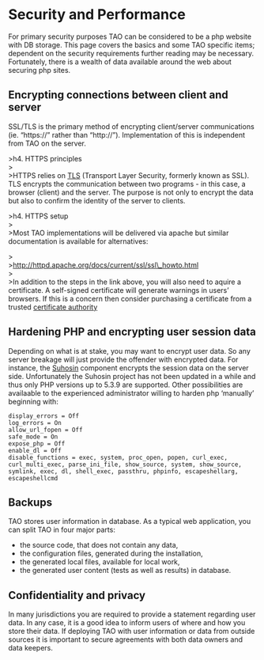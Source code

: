 <!--
parent:
    title: Administrator_Guide
author:
    - 'Thomas Garrard'
created_at: '2011-02-13 04:36:47'
updated_at: '2014-06-05 15:08:15'
tags:
    - 'Administrator Guide'
-->

Security and Performance
========================

For primary security purposes TAO can be considered to be a php website with DB storage. This page covers the basics and some TAO specific items; dependent on the security requirements further reading may be necessary. Fortunately, there is a wealth of data available around the web about securing php sites.

Encrypting connections between client and server
------------------------------------------------

SSL/TLS is the primary method of encrypting client/server communications (ie. “https://” rather than “http://”). Implementation of this is independent from TAO on the server.

\>h4. HTTPS principles<br/>
\><br/>
\>HTTPS relies on [TLS](http://en.wikipedia.org/wiki/Transport_Layer_Security) (Transport Layer Security, formerly known as SSL). TLS encrypts the communication between two programs - in this case, a browser (client) and the server. The purpose is not only to encrypt the data but also to confirm the identity of the server to clients.

\>h4. HTTPS setup<br/>
\><br/>
\>Most TAO implementations will be delivered via apache but similar documentation is available for alternatives:<br/>

\><br/>
\>http://httpd.apache.org/docs/current/ssl/ssl\_howto.html<br/>
\><br/>
\>In addition to the steps in the link above, you will also need to aquire a certificate. A self-signed certificate will generate warnings in users’ browsers. If this is a concern then consider purchasing a certificate from a trusted [certificate authority](http://en.wikipedia.org/wiki/Certificate_Authority)

Hardening PHP and encrypting user session data
----------------------------------------------

Depending on what is at stake, you may want to encrypt user data. So any server breakage will just provide the offender with encrypted data. For instance, the [Suhosin](http://www.hardened-php.net/suhosin/) component encrypts the session data on the server side. Unfortunately the Suhosin project has not been updated in a while and thus only PHP versions up to 5.3.9 are supported. Other possibilities are availaable to the experienced administrator willing to harden php ‘manually’ beginning with:

    display_errors = Off
    log_errors = On
    allow_url_fopen = Off
    safe_mode = On
    expose_php = Off
    enable_dl = Off
    disable_functions = exec, system, proc_open, popen, curl_exec, curl_multi_exec, parse_ini_file, show_source, system, show_source, symlink, exec, dl, shell_exec, passthru, phpinfo, escapeshellarg, escapeshellcmd

Backups
-------

TAO stores user information in database. As a typical web application, you can split TAO in four major parts:

-   the source code, that does not contain any data,
-   the configuration files, generated during the installation,
-   the generated local files, available for local work,
-   the generated user content (tests as well as results) in database.

Confidentiality and privacy
---------------------------

In many jurisdictions you are required to provide a statement regarding user data. In any case, it is a good idea to inform users of where and how you store their data. If deploying TAO with user information or data from outside sources it is important to secure agreements with both data owners and data keepers.

